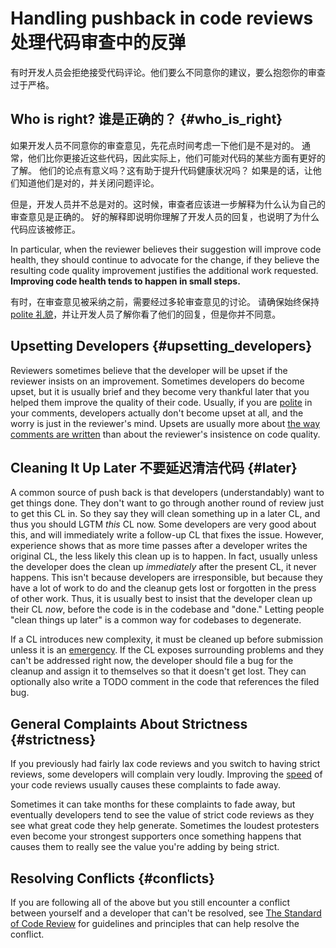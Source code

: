 # Handling pushback in code reviews 处理代码审查中的反弹

有时开发人员会拒绝接受代码评论。他们要么不同意你的建议，要么抱怨你的审查过于严格。

## Who is right? 谁是正确的？ {#who_is_right}

如果开发人员不同意你的审查意见，先花点时间考虑一下他们是不是对的。
通常，他们比你更接近这些代码，因此实际上，他们可能对代码的某些方面有更好的了解。
他们的论点有意义吗？这有助于提升代码健康状况吗？
如果是的话，让他们知道他们是对的，并关闭问题评论。

但是，开发人员并不总是对的。这时候，审查者应该进一步解释为什么认为自己的审查意见是正确的。
好的解释即说明你理解了开发人员的回复，也说明了为什么代码应该被修正。

In particular, when the reviewer believes their suggestion will improve code
health, they should continue to advocate for the change, if they believe the
resulting code quality improvement justifies the additional work requested.
**Improving code health tends to happen in small steps.**

有时，在审查意见被采纳之前，需要经过多轮审查意见的讨论。
请确保始终保持[polite 礼貌](comments.md#courtesy)，并让开发人员了解你看了他们的回复，但是你并不同意。

## Upsetting Developers {#upsetting_developers}

Reviewers sometimes believe that the developer will be upset if the reviewer
insists on an improvement. Sometimes developers do become upset, but it is
usually brief and they become very thankful later that you helped them improve
the quality of their code. Usually, if you are [polite](comments.md#courtesy) in
your comments, developers actually don't become upset at all, and the worry is
just in the reviewer's mind. Upsets are usually more about
[the way comments are written](comments.md#courtesy) than about the reviewer's
insistence on code quality.

## Cleaning It Up Later 不要延迟清洁代码 {#later}

A common source of push back is that developers (understandably) want to get
things done. They don't want to go through another round of review just to get
this CL in. So they say they will clean something up in a later CL, and thus you
should LGTM *this* CL now. Some developers are very good about this, and will
immediately write a follow-up CL that fixes the issue. However, experience shows
that as more time passes after a developer writes the original CL, the less
likely this clean up is to happen. In fact, usually unless the developer does
the clean up *immediately* after the present CL, it never happens. This isn't
because developers are irresponsible, but because they have a lot of work to do
and the cleanup gets lost or forgotten in the press of other work. Thus, it is
usually best to insist that the developer clean up their CL *now*, before the
code is in the codebase and "done." Letting people "clean things up later" is a
common way for codebases to degenerate.

If a CL introduces new complexity, it must be cleaned up before submission
unless it is an [emergency](../emergencies.md). If the CL exposes surrounding
problems and they can't be addressed right now, the developer should file a bug
for the cleanup and assign it to themselves so that it doesn't get lost. They
can optionally also write a TODO comment in the code that references the filed
bug.

## General Complaints About Strictness {#strictness}

If you previously had fairly lax code reviews and you switch to having strict
reviews, some developers will complain very loudly. Improving the
[speed](speed.md) of your code reviews usually causes these complaints to fade
away.

Sometimes it can take months for these complaints to fade away, but eventually
developers tend to see the value of strict code reviews as they see what great
code they help generate. Sometimes the loudest protesters even become your
strongest supporters once something happens that causes them to really see the
value you're adding by being strict.

## Resolving Conflicts {#conflicts}

If you are following all of the above but you still encounter a conflict between
yourself and a developer that can't be resolved, see
[The Standard of Code Review](standard.md) for guidelines and principles that
can help resolve the conflict.
